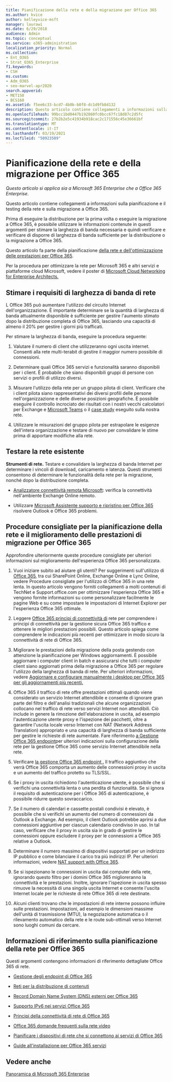 ```yaml
---
title: Pianificazione della rete e della migrazione per Office 365
ms.author: kvice
author: kelleyvice-msft
manager: laurawi
ms.date: 6/29/2018
audience: Admin
ms.topic: conceptual
ms.service: o365-administration
localization_priority: Normal
ms.collection:
- Ent_O365
- Strat_O365_Enterprise
f1.keywords:
- CSH
ms.custom:
- Adm_O365
- seo-marvel-apr2020
search.appverid:
- MET150
- BCS160
ms.assetid: f5ee6c33-bcd7-4b0b-b0f8-dc1d9fb8d132
description: Questo articolo contiene collegamenti a informazioni sulla pianificazione della rete, sui test e sulla migrazione a Office 365.
ms.openlocfilehash: 99bcc1bd0447b192860fc0bcc67fc18d87c2d5fc
ms.sourcegitcommit: 27b2b2e5c41934b918cac2c171556c45e36661bf
ms.translationtype: MT
ms.contentlocale: it-IT
ms.lasthandoff: 03/19/2021
ms.locfileid: "50923589"
---
```

# <a name="network-and-migration-planning-for-office-365"></a>Pianificazione della rete e della migrazione per Office 365

*Questo articolo si applica sia a Microsoft 365 Enterprise che a Office 365 Enterprise*.

Questo articolo contiene collegamenti a informazioni sulla pianificazione e il testing della rete e sulla migrazione a Office 365.
  
Prima di eseguire la distribuzione per la prima volta o eseguire la migrazione a Office 365, è possibile utilizzare le informazioni contenute in questi argomenti per stimare la larghezza di banda necessaria e quindi verificare e verificare di disporre di larghezza di banda sufficiente per la distribuzione o la migrazione a Office 365.

Questo articolo fa parte della pianificazione [della rete e dell'ottimizzazione delle prestazioni per Office 365](./network-planning-and-performance.md).

Per la procedura per ottimizzare la rete per Microsoft 365 e altri servizi e piattaforme cloud Microsoft, vedere il poster di [Microsoft Cloud Networking for Enterprise Architects.](../solutions/cloud-architecture-models.md)
   
## <a name="estimate-network-bandwidth-requirements"></a>Stimare i requisiti di larghezza di banda di rete
<a name="EstimateBandwidthRequirements"> </a>

L Office 365 può aumentare l'utilizzo del circuito Internet dell'organizzazione. È importante determinare se la quantità di larghezza di banda attualmente disponibile è sufficiente per gestire l'aumento stimato dopo la distribuzione completa di Office 365, lasciando una capacità di almeno il 20% per gestire i giorni più trafficati.
  
Per stimare la larghezza di banda, eseguire la procedura seguente:
  
1. Valutare il numero di client che utilizzeranno ogni uscita internet. Consenti alla rete multi-terabit di gestire il maggior numero possibile di connessioni. 
    
2. Determinare quali Office 365 servizi e funzionalità saranno disponibili per i client. È probabile che siano disponibili gruppi di persone con servizi o profili di utilizzo diversi.
    
3. Misurare l'utilizzo della rete per un gruppo pilota di client. Verificare che i client pilota siano rappresentativi dei diversi profili delle persone nell'organizzazione e delle diverse posizioni geografiche. È possibile eseguire il controllo incrociato [](https://techcommunity.microsoft.com/t5/exchange-team-blog/announcing-the-exchange-client-network-bandwidth-calculator-beta/ba-p/601744) dei risultati con i nostri vecchi calcolatori per Exchange e [Microsoft Teams](/microsoftteams/prepare-network) o il [case study](https://www.microsoft.com/itshowcase/Article/Content/631/Optimizing-network-performance-for-Microsoft-Office-365) eseguito sulla nostra rete. 
    
4. Utilizzare le misurazioni del gruppo pilota per estrapolare le esigenze dell'intera organizzazione e testare di nuovo per convalidare le stime prima di apportare modifiche alla rete.
    
## <a name="test-your-existing-network"></a>Testare la rete esistente
<a name="calculators"> </a>

 **Strumenti di rete.** Testare e convalidare la larghezza di banda Internet per determinare i vincoli di download, caricamento e latenza. Questi strumenti consentono di determinare le funzionalità della rete per la migrazione, nonché dopo la distribuzione completa. 
    
- [Analizzatore connettività remota Microsoft](https://go.microsoft.com/fwlink/p/?LinkId=517243): verifica la connettività nell'ambiente Exchange Online remoto.
    
- Utilizzare [Microsoft Assistente supporto e ripristino per Office 365](https://diagnostics.office.com/#/Download?env=SOC) risolvere Outlook e Office 365 problemi. 
    
## <a name="best-practices-for-network-planning-and-improving-migration-performance-for-office-365"></a>Procedure consigliate per la pianificazione della rete e il miglioramento delle prestazioni di migrazione per Office 365
<a name="BestPractices"> </a>

Approfondire ulteriormente queste procedure consigliate per ulteriori informazioni sul miglioramento dell'esperienza Office 365 personalizzata.
  
1. Vuoi iniziare subito ad aiutare gli utenti? Per suggerimenti sull'utilizzo di [Office 365,](https://support.office.com/article/fd16c8d2-4799-4c39-8fd7-045f06640166) tra cui SharePoint Online, Exchange Online e Lync Online, vedere Procedure consigliate per l'utilizzo di Office 365 in una rete lenta. In questo articolo vengono forniti collegamenti a molti contenuti di TechNet e Support.office.com per ottimizzare l'esperienza Office 365 e vengono fornite informazioni su come personalizzare facilmente le pagine Web e su come impostare le impostazioni di Internet Explorer per l'esperienza Office 365 ottimale. 
    
2. Leggere [Office 365 principi di connettività di](./microsoft-365-network-connectivity-principles.md) rete per comprendere i principi di connettività per la gestione sicura Office 365 traffico e ottenere le migliori prestazioni possibili. Questo articolo spiega come comprendere le indicazioni più recenti per ottimizzare in modo sicuro la connettività di rete di Office 365. 
    
3. Migliorare le prestazioni della migrazione della posta gestendo con attenzione la pianificazione per Windows aggiornamenti. È possibile aggiornare i computer client in batch e assicurarsi che tutti i computer client siano aggiornati prima della migrazione a Office 365 per regolare l'utilizzo della larghezza di banda di rete. Per ulteriori informazioni, vedere [Aggiornare e configurare manualmente i desktop per Office 365 per gli aggiornamenti più recenti.](https://support.microsoft.com/gp/office-2013-365-update)
    
4. Office 365 il traffico di rete offre prestazioni ottimali quando viene considerato un servizio Internet attendibile e consente di ignorare gran parte del filtro e dell'analisi tradizionali che alcune organizzazioni collocano nel traffico di rete verso servizi Internet non attendibili. Ciò include in genere la rimozione dell'elaborazione in uscita, ad esempio l'autenticazione utente proxy e l'ispezione dei pacchetti, oltre a garantire l'uscita locale verso Internet con NAT (Network Address Translation) appropriato e una capacità di larghezza di banda sufficiente per gestire le richieste di rete aumentate. Fare riferimento [a Gestione Office 365 endpoint](https://support.office.com/article/99cab9d4-ef59-4207-9f2b-3728eb46bf9a)per ulteriori indicazioni sulla configurazione della rete per la gestione Office 365 come servizio Internet attendibile nella rete.
    
1. Verificare [la gestione Office 365 endpoint .](https://support.office.com/article/99cab9d4-ef59-4207-9f2b-3728eb46bf9a) Il traffico aggiuntivo che verrà Office 365 comporta un aumento delle connessioni proxy in uscita e un aumento del traffico protetto su TLS/SSL.
    
2. Se i proxy in uscita richiedono l'autenticazione utente, è possibile che si verifichi una connettività lenta o una perdita di funzionalità. Se si ignora il requisito di autenticazione per i Office 365 di autenticazione, è possibile ridurre questo sovraccarico.
    
3. Se il numero di calendari e cassette postali condivisi è elevato, è possibile che si verifichi un aumento del numero di connessioni da Outlook a Exchange. Ad esempio, il client Outlook potrebbe aprirsi a due connessioni aggiuntive per ciascun calendario condiviso in uso. In tal caso, verificare che il proxy in uscita sia in grado di gestire le connessioni oppure escludere il proxy per le connessioni a Office 365 relative a Outlook.
    
4. Determinare il numero massimo di dispositivi supportati per un indirizzo IP pubblico e come bilanciare il carico tra più indirizzi IP. Per ulteriori informazioni, vedere [NAT support with Office 365](nat-support-with-microsoft-365.md).
    
5. Se si ispezionano le connessioni in uscita dai computer della rete, ignorando questo filtro per i domini Office 365 miglioreranno la connettività e le prestazioni. Inoltre, ignorare l'ispezione in uscita spesso rimuove la necessità di una singola uscita Internet e consente l'uscita Internet locale per le richieste di rete Office 365 di rete destinate.
    
6. Alcuni clienti trovano che le impostazioni di rete interne possono influire sulle prestazioni. Impostazioni, ad esempio le dimensioni massime dell'unità di trasmissione (MTU), la negoziazione automatica o il rilevamento automatico della rete e le route sub-ottimali verso Internet sono luoghi comuni da cercare.
    
## <a name="network-planning-reference-for-office-365"></a>Informazioni di riferimento sulla pianificazione della rete per Office 365
<a name="NetReference"> </a>

Questi argomenti contengono informazioni di riferimento dettagliate Office 365 di rete.
  
- [Gestione degli endpoint di Office 365](https://support.office.com/article/99cab9d4-ef59-4207-9f2b-3728eb46bf9a)
    
- [Reti per la distribuzione di contenuti](content-delivery-networks.md)
    
- [Record Domain Name System (DNS) esterni per Office 365](external-domain-name-system-records.md)
    
- [Supporto IPv6 nei servizi Office 365](ipv6-support.md)
    
- [Principi della connettività di rete di Office 365](./microsoft-365-network-connectivity-principles.md)
    
- [Office 365 domande frequenti sulla rete video](office-365-video-networking-faq.md)
    
- [Pianificare i dispositivi di rete che si connettono ai servizi di Office 365](plan-for-network-devices.md)
    
- [Guide all'installazione per Office 365 servizi](setup-guides-for-microsoft-365.md)
 
## <a name="see-also"></a>Vedere anche

[Panoramica di Microsoft 365 Enterprise](microsoft-365-overview.md)